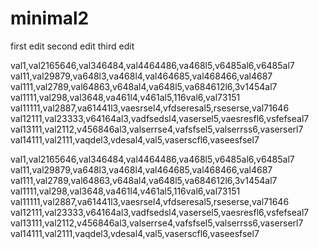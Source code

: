 # minimal2

first edit
second edit
third edit 

val1,val2165646,val346484,val4464486,va468l5,v6485al6,v6485al7
val11,val29879,va648l3,va468l4,val464685,val468466,val4687
val111,val2789,val64863,v648al4,va648l5,va684612l6,3v1454al7
val1111,val298,val3648,va461l4,v461al5,116val6,val73151
val11111,val2887,va61441l3,vaesrsel4,vfdseresal5,rseserse,val71646
val12111,val23333,v64164al3,vadfsedsl4,vasersel5,vaesresfl6,vsfefseal7
val13111,val2112,v456846al3,valserrse4,vafsfsel5,valserrss6,vaserserl7
val14111,val2111,vaqdel3,vdesal4,val5,vaserscfl6,vaseesfsel7

val1,val2165646,val346484,val4464486,va468l5,v6485al6,v6485al7
val11,val29879,va648l3,va468l4,val464685,val468466,val4687
val111,val2789,val64863,v648al4,va648l5,va684612l6,3v1454al7
val1111,val298,val3648,va461l4,v461al5,116val6,val73151
val11111,val2887,va61441l3,vaesrsel4,vfdseresal5,rseserse,val71646
val12111,val23333,v64164al3,vadfsedsl4,vasersel5,vaesresfl6,vsfefseal7
val13111,val2112,v456846al3,valserrse4,vafsfsel5,valserrss6,vaserserl7
val14111,val2111,vaqdel3,vdesal4,val5,vaserscfl6,vaseesfsel7
